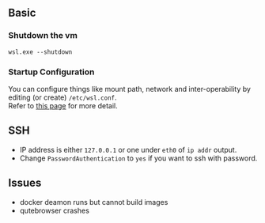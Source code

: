 ## Basic
### Shutdown the vm
`wsl.exe --shutdown`

### Startup Configuration
You can configure things like mount path, network and inter-operability by  
editing (or create) `/etc/wsl.conf`.  
Refer to [this page](https://docs.microsoft.com/en-us/windows/wsl/wsl-config#set-wsl-launch-settings) for more detail.

## SSH
- IP address is either `127.0.0.1` or one under `eth0` of `ip addr` output.
- Change `PasswordAuthentication` to `yes` if you want to ssh with password.

## Issues
- docker deamon runs but cannot build images
- qutebrowser crashes
